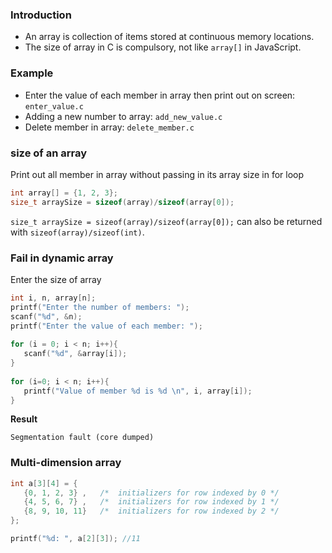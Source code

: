 ### Introduction

* An array is collection of items stored at continuous memory locations.
* The size of array in C is compulsory, not like ``array[]`` in JavaScript.

### Example

* Enter the value of each member in array then print out on screen: ``enter_value.c``
* Adding a new number to array: ``add_new_value.c``
* Delete member in array: ``delete_member.c``

### size of an array

Print out all member in array without passing in its array size in for loop

```c
int array[] = {1, 2, 3};
size_t arraySize = sizeof(array)/sizeof(array[0]);
```

``size_t arraySize = sizeof(array)/sizeof(array[0]);`` can also be returned with ``sizeof(array)/sizeof(int)``.

### Fail in dynamic array

Enter the size of array

```c
int i, n, array[n];
printf("Enter the number of members: ");
scanf("%d", &n);
printf("Enter the value of each member: ");
	
for (i = 0; i < n; i++){
   scanf("%d", &array[i]);
}
 
for (i=0; i < n; i++){
   printf("Value of member %d is %d \n", i, array[i]);
}
```

**Result**

```
Segmentation fault (core dumped)
```

### Multi-dimension array

```c
int a[3][4] = {  
   {0, 1, 2, 3} ,   /*  initializers for row indexed by 0 */
   {4, 5, 6, 7} ,   /*  initializers for row indexed by 1 */
   {8, 9, 10, 11}   /*  initializers for row indexed by 2 */
};

printf("%d: ", a[2][3]); //11
```